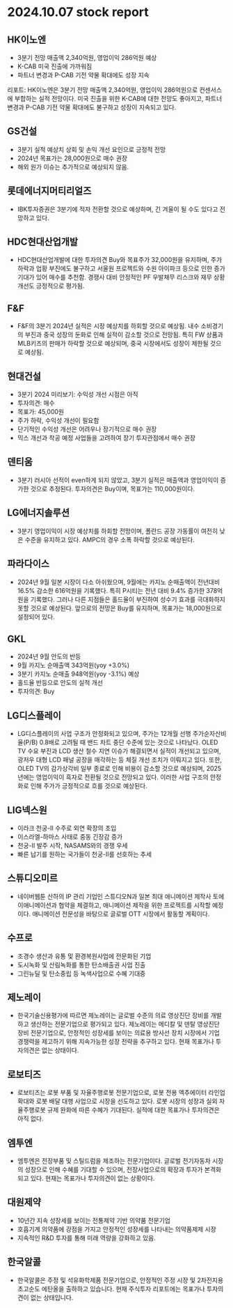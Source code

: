 # 2024.10.07 stock report
## HK이노엔
- 3분기 전망 매출액 2,340억원, 영업이익 286억원 예상
- K-CAB 미국 진출에 가까워짐
- 파트너 변경과 P-CAB 기전 약물 확대에도 성장 지속

리포트: HK이노엔은 3분기 전망 매출액 2,340억원, 영업이익 286억원으로 컨센서스에 부합하는 실적 전망이다. 미국 진출을 위한 K-CAB에 대한 전망도 좋아지고, 파트너 변경과 P-CAB 기전 약물 확대에도 불구하고 성장이 지속되고 있다.
## GS건설
- 3분기 실적 예상치 상회 및 손익 개선 요인으로 긍정적 전망
- 2024년 목표가는 28,000원으로 매수 권장
- 해외 원가 이슈는 추가적으로 예상되지 않음.
## 롯데에너지머티리얼즈
- IBK투자증권은 3분기에 적자 전환할 것으로 예상하며, 긴 겨울이 될 수도 있다고 전망하고 있다.
## HDC현대산업개발
- HDC현대산업개발에 대한 투자의견 Buy와 목표주가 32,000원을 유지하며, 주가 하락과 업황 부진에도 불구하고 서울원 프로젝트와 수원 아이파크 등으로 인한 증가 기대가 있어 매수를 추천함. 경쟁사 대비 안정적인 PF 우발채무 리스크와 재무 상황 개선도 긍정적으로 평가됨.
## F&F
- F&F의 3분기 2024년 실적은 시장 예상치를 하회할 것으로 예상됨. 내수 소비경기의 부진과 중국 성장의 둔화로 인해 실적이 감소할 것으로 전망됨. 특히 FW 상품과 MLB키즈의 판매가 하락할 것으로 예상되며, 중국 시장에서도 성장이 제한될 것으로 예상됨.
## 현대건설
- 3분기 2024 미리보기: 수익성 개선 시점은 아직
- 투자의견: 매수
- 목표가: 45,000원
- 주가 하락, 수익성 개선이 필요함
- 단기적인 수익성 개선은 어려우나 장기적으로 매수 권장
- 믹스 개선과 착공 예정 사업들을 고려하여 장기 투자관점에서 매수 권장
## 덴티움
- 3분기 러시아 선적이 even하게 되지 않았고, 3분기 실적은 매출액과 영업이익이 증가한 것으로 추정된다. 투자의견은 Buy이며, 목표가는 110,000원이다.
## LG에너지솔루션
- 3분기 영업이익이 시장 예상치를 하회할 전망이며, 폴란드 공장 가동률이 여전히 낮은 수준을 유지하고 있다. AMPC의 경우 소폭 하락할 것으로 예상된다.
## 파라다이스
- 2024년 9월 일본 시장이 다소 아쉬웠으며, 9월에는 카지노 순매출액이 전년대비 16.5% 감소한 616억원을 기록했다. 특히 P시티는 전년 대비 9.4% 증가한 378억원을 기록했다. 그러나 다른 지점들은 홀드율이 부진하여 성수기 효과를 극대화하지 못할 것으로 예상된다. 앞으로의 전망은 Buy를 유지하며, 목표가는 18,000원으로 설정되어 있다.
## GKL
- 2024년 9월 안도의 반등
- 9월 카지노 순매출액 343억원(yoy +3.0%)
- 3분기 카지노 순매출 948억원(yoy -3.1%) 예상
- 홀드율 반등으로 안도의 실적 개선
- 투자의견: Buy
## LG디스플레이
- LG디스플레이의 사업 구조가 안정화되고 있으며, 주가는 12개월 선행 주가순자산비율(P/B) 0.8배로 고려될 때 밴드 차트 중단 수준에 있는 것으로 나타났다. OLED TV 수요 부진과 LCD 생산 철수 지연 이슈가 해결되면서 실적이 개선되고 있으며, 광저우 대형 LCD 패널 공장을 매각하는 등 체질 개선 조치가 이뤄지고 있다. 또한, OLED TV의 감가상각비 일부 종료로 인해 비용이 감소할 것으로 예상되며, 2025년에는 영업이익이 흑자로 전환될 것으로 전망되고 있다. 이러한 사업 구조의 안정화로 인해 주가가 긍정적으로 흐를 것으로 예상된다.
## LIG넥스원
- 이라크 천궁-II 수주로 외연 확장의 초입
- 이스라엘-하마스 사태로 중동 긴장감 증가
- 천궁-II 발주 시작, NASAMS와의 경쟁 우세
- 빠른 납기를 원하는 국가들이 천궁-II를 선호하는 추세
## 스튜디오미르
- 네이버웹툰 산하의 IP 관리 기업인 스튜디오N과 일본 최대 애니메이션 제작사 토에이애니메이션과 협약을 체결하고, 애니메이션 제작을 위한 프로젝트를 시작할 예정이다. 애니메이션 전문성을 바탕으로 글로벌 OTT 시장에서 활동할 계획이다.
## 수프로
- 조경수 생산과 유통 및 환경복원사업에 전문화된 기업
- 도시녹화 및 산림녹화를 통한 탄소배출권 사업 진출
- 그린뉴딜 및 탄소중립 등 녹색사업으로 수혜 기대중
## 제노레이
- 한국기술신용평가에 따르면 제노레이는 글로벌 수준의 의료 영상진단 장비를 개발하고 생산하는 전문기업으로 평가되고 있다. 제노레이는 메디칼 및 덴탈 영상진단 장비 전문기업으로, 안정적인 성장세를 보이는 의료용 방사선 장치 시장에서 기업 경쟁력을 제고하기 위해 지속가능한 성장 전략을 추구하고 있다. 현재 목표가나 투자의견은 없는 상태이다.
## 로보티즈
- 로보티즈는 로봇 부품 및 자율주행로봇 전문기업으로, 로봇 전용 액추에이터 라인업 확대와 로봇 배달 대행 사업으로 시장을 선도하고 있다. 로봇 시장의 성장과 실외 자율주행로봇 규제 완화에 따른 수혜가 기대된다. 실적에 대한 목표가나 투자의견은 아직 없다.
## 엠투엔
- 엠투엔은 전장부품 및 스틸드럼을 제조하는 전문기업이다. 글로벌 전기자동차 시장의 성장으로 인해 수혜를 기대할 수 있으며, 전장사업으로의 확장과 투자가 본격화되고 있다. 현재는 목표가나 투자의견이 없는 상황이다.
## 대원제약
- 10년간 지속 성장세를 보이는 전통제약 기반 의약품 전문기업
- 호흡기계 의약품에 강점을 가지고 안정적인 성장세를 나타내는 의약품제제 시장
- 지속적인 R&D 투자를 통해 미래 역량을 강화하고 있음.
## 한국알콜
- 한국알콜은 주정 및 석유화학제품 전문기업으로, 안정적인 주정 시장 및 2차전지용 초고순도 에탄올을 출하하고 있습니다. 현재 주식투자 리포트에는 목표가나 투자의견이 없는 상태입니다.